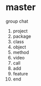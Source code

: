 # master
group chat

1. project
2. package
3. class
4. object
5. method
6. video
7. call
8. add
9. feature
10. end
